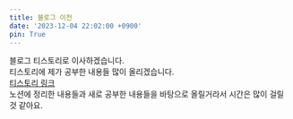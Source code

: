 ```yaml
---
title: 블로그 이전 
date: '2023-12-04 22:02:00 +0900'
pin: True
---
```


블로그 티스토리로 이사하겠습니다.  
티스토리에 제가 공부한 내용들 많이 올리겠습니다.  
[티스토리 링크](https://visual-memoirs.tistory.com/)  
노션에 정리한 내용들과 새로 공부한 내용들을 바탕으로 올릴거라서 시간은 많이 걸릴 것 같아요.